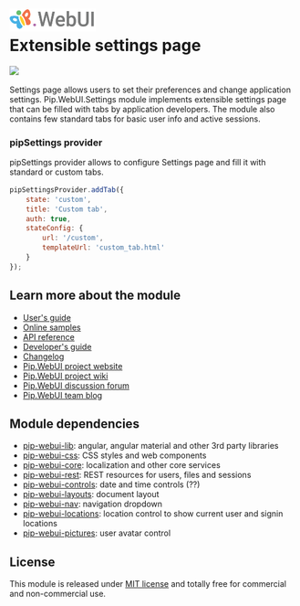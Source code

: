 # <img src="https://github.com/pip-webui/pip-webui/raw/master/doc/Logo.png" alt="Pip.WebUI Logo" style="max-width:30%"> <br/> Extensible settings page

![](https://img.shields.io/badge/license-MIT-blue.svg)

Settings page allows users to set their preferences and change application settings.
Pip.WebUI.Settings module implements extensible settings page that can be filled with tabs by application developers.
The module also contains few standard tabs for basic user info and active sessions.

### pipSettings provider

pipSettings provider allows to configure Settings page and fill it with standard or custom tabs.

```javascript
pipSettingsProvider.addTab({
    state: 'custom',
    title: 'Custom tab',
    auth: true,
    stateConfig: {
        url: '/custom',
        templateUrl: 'custom_tab.html'
    }
});
```
## Learn more about the module

- [User's guide](https://github.com/pip-webui/pip-webui-settings/blob/master/doc/UsersGuide.md)
- [Online samples](http://webui.pipdevs.com/pip-webui-settings/index.html)
- [API reference](http://webui-api.pipdevs.com/pip-webui-settings/index.html)
- [Developer's guide](https://github.com/pip-webui/pip-webui-settings/blob/master/doc/DevelopersGuide.md)
- [Changelog](https://github.com/pip-webui/pip-webui-settings/blob/master/CHANGELOG.md)
- [Pip.WebUI project website](http://www.pipwebui.org)
- [Pip.WebUI project wiki](https://github.com/pip-webui/pip-webui/wiki)
- [Pip.WebUI discussion forum](https://groups.google.com/forum/#!forum/pip-webui)
- [Pip.WebUI team blog](https://pip-webui.blogspot.com/)

## <a name="dependencies"></a>Module dependencies

* [pip-webui-lib](https://github.com/pip-webui/pip-webui-lib): angular, angular material and other 3rd party libraries
* [pip-webui-css](https://github.com/pip-webui/pip-webui-css): CSS styles and web components
* [pip-webui-core](https://github.com/pip-webui/pip-webui-core): localization and other core services
* [pip-webui-rest](https://github.com/pip-webui/pip-webui-rest): REST resources for users, files and sessions
* [pip-webui-controls](https://github.com/pip-webui/pip-webui-controls): date and time controls (??)
* [pip-webui-layouts](https://github.com/pip-webui/pip-webui-layouts): document layout
* [pip-webui-nav](https://github.com/pip-webui/pip-webui-nav): navigation dropdown
* [pip-webui-locations](https://github.com/pip-webui/pip-webui-locations): location control to show current user and signin locations
* [pip-webui-pictures](https://github.com/pip-webui/pip-webui-pictures): user avatar control

## <a name="license"></a>License

This module is released under [MIT license](License) and totally free for commercial and non-commercial use.
